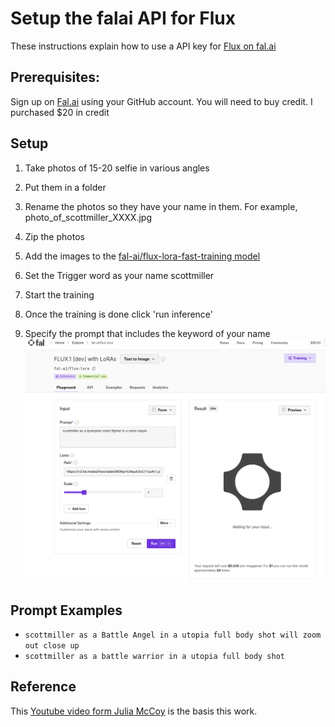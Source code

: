 # Setup the falai API for Flux
These instructions explain how to use a API key for [Flux on fal.ai](https://fal.ai/) 


## Prerequisites:
Sign up on [Fal.ai]((https://fal.ai/) ) using your GitHub account. You will need to buy credit.  I purchased $20 in credit

## Setup

1. Take photos of 15-20 selfie in various angles 

2. Put them in a folder
   
3. Rename the photos so they have your name in them.  For example, photo_of_scottmiller_XXXX.jpg

4. Zip the photos

5. Add the images to the [fal-ai/flux-lora-fast-training model](https://fal.ai/models/fal-ai/flux-lora-fast-training)

6. Set the Trigger word as your name scottmiller
7. Start the training 
8. Once the training is done click 'run inference'
 
9. Specify the prompt that includes the keyword of your name
   ![alt text](images/flux-run.png)


## Prompt Examples


- `scottmiller as a Battle Angel in a utopia
full body shot will zoom out close up`
- `scottmiller as a battle warrior in a utopia full body shot`



## Reference

This [Youtube video form Julia McCoy](https://www.youtube.com/watch?v=lcNb-0XspwU&t=360s) is the basis this work.

